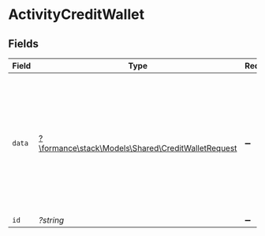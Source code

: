 # ActivityCreditWallet


## Fields

| Field                                                                                            | Type                                                                                             | Required                                                                                         | Description                                                                                      | Example                                                                                          |
| ------------------------------------------------------------------------------------------------ | ------------------------------------------------------------------------------------------------ | ------------------------------------------------------------------------------------------------ | ------------------------------------------------------------------------------------------------ | ------------------------------------------------------------------------------------------------ |
| `data`                                                                                           | [?\formance\stack\Models\Shared\CreditWalletRequest](../../Models/Shared/CreditWalletRequest.md) | :heavy_minus_sign:                                                                               | N/A                                                                                              | {<br/>"amount": {<br/>"asset": "USD/2",<br/>"amount": 100<br/>},<br/>"metadata": {<br/>"key": ""<br/>},<br/>"sources": []<br/>} |
| `id`                                                                                             | *?string*                                                                                        | :heavy_minus_sign:                                                                               | N/A                                                                                              |                                                                                                  |